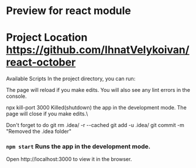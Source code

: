 # Preview for react module 

# Project Location https://github.com/IhnatVelykoivan/react-october

Available Scripts In the project directory, you can run:


The page will reload if you make edits. You will also see any lint errors in the console.

npx kill-port 3000 Killed(shutdown) the app in the development mode. The page will close if you make edits.\

Don't forget to do git rm .idea/ -r --cached git add -u .idea/ git commit -m "Removed the .idea folder"

### `npm start` Runs the app in the development mode. 
Open http://localhost:3000 to view it in the browser. 
